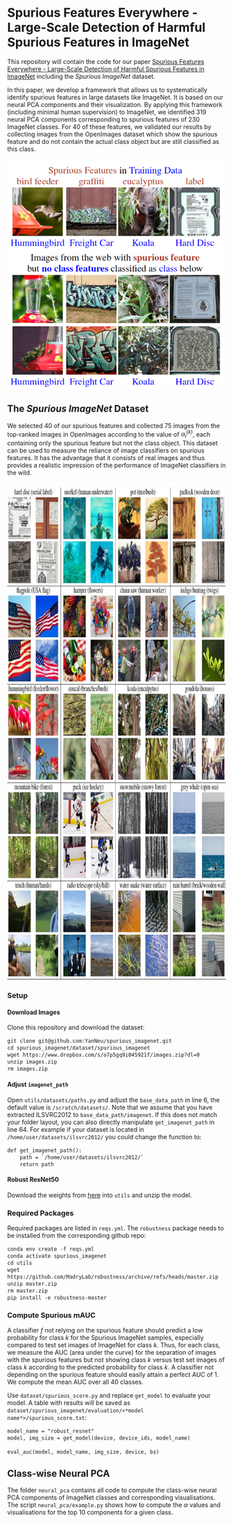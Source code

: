 # Spurious Features Everywhere - Large-Scale Detection of Harmful Spurious Features in ImageNet

This repository will contain the code for our paper [Spurious Features Everywhere - Large-Scale Detection of Harmful Spurious Features in ImageNet](https://arxiv.org/abs/2212.04871) including the *Spurious ImageNet* dataset.

In this paper, we develop a framework that allows us to systematically identify spurious features in large datasets like ImageNet. It is based on our neural PCA components and their visualization.
By applying this framework (including minimal human supervision) to ImageNet, we identified 319 neural PCA components corresponding to spurious features of 230 ImageNet classes. For 40 of these features, we validated our results by 
collecting images from the OpenImages dataset which show the spurious feature and do not contain the actual class object but are still classified as this class. 

<p align="center">
  <img width="505" height="531" src="./example_images/teaser.png">
</p>

## The *Spurious ImageNet* Dataset
We selected 40 of our spurious features and collected 75 images from the top-ranked images in OpenImages according to the value of $\alpha_l^{(k)}$, each containing only the spurious feature but not the class object.
This dataset can be used to measure the reliance of image classifiers on spurious features. It has the advantage that it consists of real images and thus provides a realistic impression of the performance of ImageNet classifiers in 
the wild. 

<p align="center">
  <img width="937" height="1145" src="./example_images/examples_spurious_imagenet.jpg">
</p>

### Setup
#### Download Images
Clone this repository and download the dataset:
```
git clone git@github.com:YanNeu/spurious_imagenet.git
cd spurious_imagenet/dataset/spurious_imagenet
wget https://www.dropbox.com/s/o7p5gq9i045921f/images.zip?dl=0
unzip images.zip
rm images.zip
```

#### Adjust `imagenet_path`
Open `utils/datasets/paths.py` and adjust the `base_data_path` in line 6, the default value is `/scratch/datasets/`. Note that we assume that you have extracted ILSVRC2012 to `base_data_path/imagenet`. If this does not match your folder layout, you can also directly manipulate `get_imagenet_path` in line 64. For example if your dataset is located in `/home/user/datasets/ilsvrc2012/` you could change the function to:

```
def get_imagenet_path():  
    path = `/home/user/datasets/ilsvrc2012/` 
    return path
```

#### Robust ResNet50
Download the weights from [here](https://drive.google.com/file/d/169fhxn5X2_1-5vWTepkKJZRMdr8z4b9p/view?usp=sharing) into `utils` and unzip the model.

### Required Packages
Required packages are listed in `reqs.yml`. The `robustness` package needs to be installed from the corresponding github repo:
```
conda env create -f reqs.yml
conda activate spurious_imagenet
cd utils
wget https://github.com/MadryLab/robustness/archive/refs/heads/master.zip
unzip master.zip
rm master.zip
pip install -e robustness-master
```

### Compute Spurious mAUC
A classifier $f$ not relying on the spurious feature should predict a low probability for class $k$ for the Spurious ImageNet samples, especially compared to test set images of ImageNet for class $k$. Thus, for each class, we measure the AUC (area under the curve) for the separation of images with the spurious features but not showing class $k$ versus test set images of class $k$ according to the predicted probability for class $k$. A classifier not depending on the spurious feature should easily attain a perfect AUC of 1. We compute the mean AUC over all 40 classes.

Use `dataset/spurious_score.py` and replace `get_model` to evaluate your model. A table with results will be saved as `dataset/spurious_imagenet/evaluation/<*model name*>/spurious_score.txt`:

```
model_name = "robust_resnet"
model, img_size = get_model(device, device_ids, model_name)
    
eval_auc(model, model_name, img_size, device, bs)
```


## Class-wise Neural PCA
The folder `neural_pca` contains all code to compute the class-wise neural PCA components of ImageNet classes and corresponding visualisations. The script `neural_pca/example.py` shows how to compute the $\alpha$ values and visualisations for the top 10 components for a given class.

